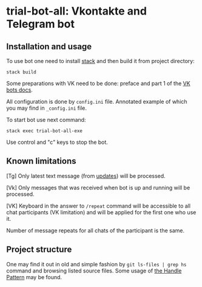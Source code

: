 # trial-bot-all: Vkontakte and Telegram bot

## Installation and usage

To use bot one need to install [stack](https://docs.haskellstack.org/en/stable/README/#how-to-install) and then build it from project directory:

```
stack build
```

Some preparations with VK need to be done: preface and part 1 of the [VK bots docs](https://vk.com/dev/bots_docs).

All configuration is done by `config.ini` file. Annotated example of which you may find in `_config.ini` file.

To start bot use next command:

```
stack exec trial-bot-all-exe
```

Use control and "c" keys to stop the bot.

## Known limitations

[Tg] Only latest text message (from [updates](https://core.telegram.org/bots/api#getting-updates)) will be processed.

[Vk] Only messages that was received when bot is up and running will be processed.

[VK] Keyboard in the answer to `/repeat` command will be accessible to all chat participants (VK limitation) and will be applied for the first one who use it.

Number of message repeats for all chats of the participant is the same.


## Project structure

One may find it out in old and simple fashion by `git ls-files | grep hs` command and browsing listed source files. Some usage of [the Handle Pattern](https://jaspervdj.be/posts/2018-03-08-handle-pattern.html) may be found.
